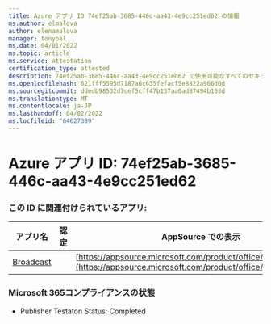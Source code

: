 ```yaml
---
title: Azure アプリ ID 74ef25ab-3685-446c-aa43-4e9cc251ed62 の情報
ms.author: elmalova
author: elenamalova
manager: tonybal
ms.date: 04/01/2022
ms.topic: article
ms.service: attestation
certification_type: attested
description: 74ef25ab-3685-446c-aa43-4e9cc251ed62 で使用可能なすべてのセキュリティおよびコンプライアンス情報。
ms.openlocfilehash: 621fff5595d7187a6c635fefacf5e8822a966d0d
ms.sourcegitcommit: ddedb98532d7cef5cff47b137aa0ad87494b163d
ms.translationtype: MT
ms.contentlocale: ja-JP
ms.lasthandoff: 04/02/2022
ms.locfileid: "64627389"
---
```

# <a name="azure-app-id-74ef25ab-3685-446c-aa43-4e9cc251ed62"></a>Azure アプリ ID: 74ef25ab-3685-446c-aa43-4e9cc251ed62


### <a name="apps-associated-with-this-id"></a>この ID に関連付けられているアプリ:
| **アプリ名** | **認定** | **AppSource での表示** |
|--------------|---------------|-----------------------|
| [Broadcast](../forward/WA200002697.md) |  | [https://appsource.microsoft.com/product/office/WA200002697](https://appsource.microsoft.com/product/office/WA200002697) |

### <a name="microsoft-365-app-compliance-status"></a>Microsoft 365コンプライアンスの状態
- Publisher Testaton Status: Completed
